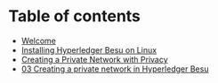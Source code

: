 # Table of contents

* [Welcome](README.md)
* [Installing Hyperledger Besu on Linux](installing-hyperledger-besu-on-linux.md)
* [Creating a Private Network with Privacy](creating-a-private-network-with-privacy.md)
* [03 Creating a private network in Hyperledger Besu](03-creating-a-private-network-in-hyperledger-besu.md)

